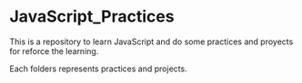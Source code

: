 # JavaScript_Practices
This is a repository to learn JavaScript and do some practices and proyects for reforce the learning.

Each folders represents practices and projects.
